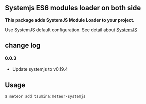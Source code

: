 ## Systemjs ES6 modules loader on both side

**This package adds SystemJS Module Loader to your project.**

Use SystemJS default configuration. See detail about [SystemJS](https://github.com/systemjs/systemjs)

## change log
#### 0.0.3
- Update systemjs to v0.19.4

## Usage
```bash
$ meteor add tsumina:meteor-systemjs
```